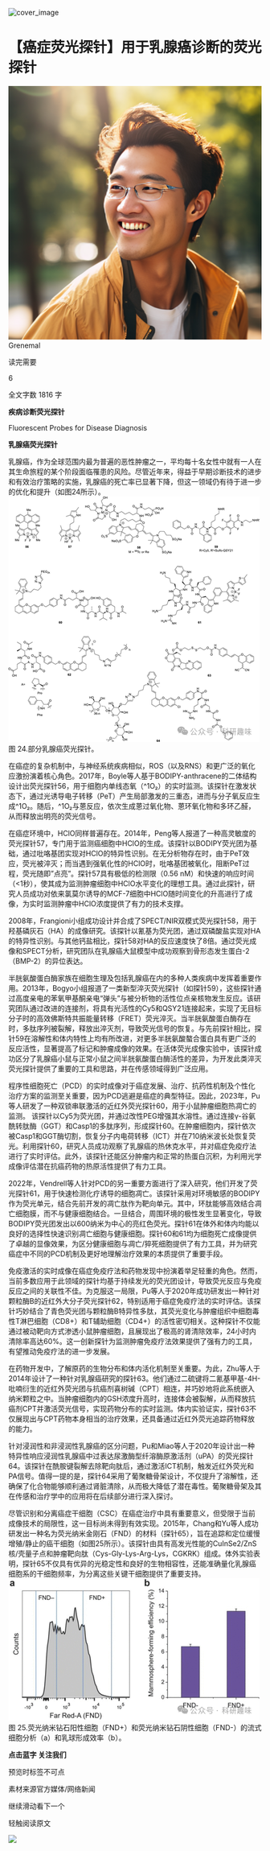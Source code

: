 ﻿![cover_image](https://mmbiz.qpic.cn/mmbiz_jpg/wzBk7nZmzgq1D2KIDNkicbm613N49kyC6ODNEehmSL60s5T2AsbiaP1BoPmcMkibegaNE0DnMWKP8CavtlpN6IFgA/0?wx_fmt=jpeg) 

#  【癌症荧光探针】用于乳腺癌诊断的荧光探针 
 


![](../asset/2024-06-11_b3fc1271c7c2f5c46307a1fe4b9d0278_0.png)
Grenemal

读完需要

6

全文字数 1816 字

**疾病诊断荧光探针**

Fluorescent Probes for Disease Diagnosis

**乳腺癌荧光探针**

乳腺癌，作为全球范围内最为普遍的恶性肿瘤之一，平均每十名女性中就有一人在其生命旅程的某个阶段面临罹患的风险。尽管近年来，得益于早期诊断技术的进步和有效治疗策略的实施，乳腺癌的死亡率已显著下降，但这一领域仍有待于进一步的优化和提升（如图24所示）。
![](../asset/2024-06-11_53a11592610f5660aacd31e3ed66b138_1.png)
图 24.部分乳腺癌荧光探针。

在癌症的复杂机制中，与神经系统疾病相似，ROS（以及RNS）和更广泛的氧化应激扮演着核心角色。2017年，Boyle等人基于BODIPY-anthracene的二体结构设计出荧光探针56，用于细胞内单线态氧（^1O₂）的实时监测。该探针在激发状态下，通过光诱导电子转移（PeT）产生局部激发的三重态，进而与分子氧反应生成^1O₂。随后，^1O₂与蒽反应，依次生成蒽过氧化物、蒽环氧化物和多环乙醛，从而释放出明亮的荧光信号。

在癌症环境中，HClO同样普遍存在。2014年，Peng等人报道了一种高灵敏度的荧光探针57，专门用于监测癌细胞中HClO的生成。该探针以BODIPY荧光团为基础，通过吡咯基团实现对HClO的特异性识别。在无分析物存在时，由于PeT效应，荧光被淬灭；而当遇到强氧化性的HClO时，吡咯基团被氧化，阻断PeT过程，荧光随即”点亮”。探针57具有极低的检测限（0.56 nM）和快速的响应时间（&lt;1秒），使其成为监测肿瘤细胞中HClO水平变化的理想工具。通过此探针，研究人员成功对依来氯莫尔诱导的MCF-7细胞中HClO随时间变化的升高进行了成像，为实时监测肿瘤中HClO浓度提供了有力的技术支撑。

2008年，Frangioni小组成功设计并合成了SPECT/NIR双模式荧光探针58，用于羟基磷灰石（HA）的成像研究。该探针以氰基为荧光团，通过双磷酸盐实现对HA的特异性识别。与其他钙盐相比，探针58对HA的反应速度快了8倍。通过荧光成像和SPECT分析，研究团队在乳腺癌大鼠模型中成功观察到骨形态发生蛋白-2（BMP-2）的异位表达。

半胱氨酸蛋白酶家族在细胞生理及包括乳腺癌在内的多种人类疾病中发挥着重要作用。2013年，Bogyo小组报道了一类新型淬灭荧光探针（如探针59），这些探针通过高度亲电的苯氧甲基酮亲电“弹头”与被分析物的活性位点亲核物发生反应。该研究团队通过改进的连接剂，将具有光活性的Cy5和QSY21连接起来，实现了无目标分子时的高效佛斯特共振能量转移（FRET）荧光淬灭。当半胱氨酸蛋白酶存在时，多肽序列被裂解，释放出淬灭剂，导致荧光信号的恢复。与先前探针相比，探针59在溶解性和体内特性上均有所改进，对更多半胱氨酸螯合蛋白具有更广泛的反应活性，显著提高了标记和肿瘤成像的效果。在活体荧光成像实验中，该探针成功区分了乳腺癌小鼠与正常小鼠之间半胱氨酸蛋白酶活性的差异，为开发此类淬灭荧光探针提供了重要的工具和思路，并在传感领域得到广泛应用。

程序性细胞死亡（PCD）的实时成像对于癌症发展、治疗、抗药性机制及个性化治疗方案的监测至关重要，因为PCD逃避是癌症的典型特征。因此，2023年，Pu等人研发了一种双锁串联激活的近红外荧光探针60，用于小鼠肿瘤细胞热凋亡的监测。 该探针以Cy5为荧光团，并通过改性PEG增强其水溶性。通过连接γ-谷氨酰转肽酶（GGT）和Casp1的多肽序列，形成探针60。在肿瘤细胞内，探针依次被Casp1和GGT酶切割，恢复分子内电荷转移（ICT）并在710纳米波长处恢复荧光。利用探针60，研究人员成功观察了乳腺癌的热休克水平，并对癌症免疫疗法进行了实时评估。此外，该探针还能区分肿瘤内和正常的热蛋白沉积，为利用光学成像评估潜在抗癌药物的热原活性提供了有力工具。

2022年，Vendrell等人针对PCD的另一重要方面进行了深入研究，他们开发了荧光探针61，用于快速检测化疗诱导的细胞凋亡。该探针采用对环境敏感的BODIPY作为荧光单元，结合先前开发的凋亡肽作为靶向单元。其中，环肽能够高效结合凋亡细胞膜，而不与健康细胞结合。一旦结合，周围环境的极性发生显著变化，导致BODIPY荧光团发出以600纳米为中心的亮红色荧光。探针61在体外和体内均能以良好的选择性快速识别凋亡细胞与健康细胞。探针60和61均为细胞死亡成像提供了卓越的显像效果，为区分健康细胞与凋亡/猝死细胞提供了有力工具，并为研究癌症中不同的PCD机制及更好地理解治疗效果的本质提供了重要手段。

免疫激活的实时成像在癌症免疫疗法和药物发现中扮演着举足轻重的角色。然而，当前多数应用于此领域的探针均基于持续发光的荧光团设计，导致荧光反应与免疫反应之间的关联性不佳。为克服这一局限，Pu等人于2020年成功研发出一种针对颗粒酶B的近红外大分子荧光探针62，特别适用于癌症免疫疗法的实时评估。该探针巧妙结合了青色荧光团与颗粒酶B特异性多肽，其荧光变化与肿瘤组织中细胞毒性T淋巴细胞（CD8+）和T辅助细胞（CD4+）的活性密切相关。这种探针不仅能通过被动靶向方式渗透小鼠肿瘤细胞，且展现出了极高的肾清除效率，24小时内清除率高达60%。这一创新探针为监测肿瘤免疫疗法效果提供了强有力的工具，有望推动免疫疗法的进一步发展。

在药物开发中，了解原药的生物分布和体内活化机制至关重要。为此，Zhu等人于2014年设计了一种针对乳腺癌研究的探针63。他们通过二硫键将二氰基甲基-4H-吡喃衍生的近红外荧光团与抗癌剂喜树碱（CPT）相连，并巧妙地将此系统嵌入纳米颗粒之中。当肿瘤细胞内的GSH浓度升高时，连接体会被裂解，从而释放抗癌剂CPT并激活荧光信号，实现药物分布的实时监测。体内实验证实，探针63不仅展现出与CPT药物本身相当的治疗效果，还具备通过近红外荧光追踪药物释放的能力。

针对浸润性和非浸润性乳腺癌的区分问题，Pu和Miao等人于2020年设计出一种特异性响应浸润性乳腺癌中过表达尿激酶型纤溶酶原激活剂（uPA）的荧光探针64。该探针在酰胺键裂解去除靶向肽后，通过激活ICT机制，触发近红外荧光和PA信号。值得一提的是，探针64采用了葡聚糖骨架设计，不仅提升了溶解性，还确保了化合物能够顺利通过肾脏清除，从而极大降低了潜在毒性。葡聚糖骨架及其在传感和治疗学中的应用将在后续部分进行深入探讨。

尽管识别和分离癌症干细胞（CSC）在癌症治疗中具有重要意义，但受限于当前成像技术的局限性，这一目标尚未得到有效实现。2015年，Chang和Yu等人成功研发出一种名为荧光纳米金刚石（FND）的材料（探针65），旨在追踪和定位缓慢增殖/静止的癌干细胞（如图25所示）。该探针由具有高发光性能的CuInSe2/ZnS核/壳量子点和肿瘤靶向肽（Cys-Gly-Lys-Arg-Lys，CGKRK）组成。体外实验表明，探针65不仅具有优异的光稳定性和良好的生物相容性，还能准确量化乳腺癌细胞系的干细胞频率，为分离这些关键干细胞提供了重要支持。
![](../asset/2024-06-11_496b71fc0a8e3479752e82370b3216d8_2.png)
图 25.荧光纳米钻石阳性细胞（FND+）和荧光纳米钻石阴性细胞（FND-）的流式细胞分析（a）和乳球形成效率（b）。

**点击蓝字 关注我们**

预览时标签不可点

素材来源官方媒体/网络新闻

  继续滑动看下一个 

 轻触阅读原文 

  ![](http://mmbiz.qpic.cn/mmbiz_png/wzBk7nZmzgq7v9Dg22Sz7VtfIJUOJaRx0AfgRtlrKZzKwOhTlicicAor2tvrgf1LUONnpYH3wKPRRrtL6nCvs0tQ/0?wx_fmt=png)  

